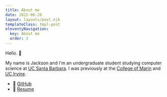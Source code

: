 ```yaml
---
title: About me
date: 2022-06-29
layout: layouts/post.njk
templateClass: tmpl-post
eleventyNavigation:
  key: About me
  order: 3
---
```


Hello. 💜

My name is Jackson and I'm an undergraduate student studying computer science at [UC Santa Barbara](https://www.ucsb.edu/). I was previously at the [College of Marin](http://www1.marin.edu/) and [UC Irvine](https://uci.edu/).

- 🐙 [GitHub](https://github.com/jacksoncooper)
- 📄 [Resume](https://www.dropbox.com/s/kdsuvhd2f22bhli/resume.pdf?dl=0)
